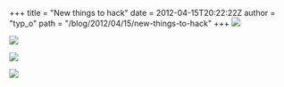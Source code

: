 +++
title = "New things to hack"
date = 2012-04-15T20:22:22Z
author = "typ_o"
path = "/blog/2012/04/15/new-things-to-hack"
+++
![](https://flipdot.org/blog/uploads/fd_spende03.jpg)  
  
![](https://flipdot.org/blog/uploads/fd_spende01.jpg)  
  
![](https://flipdot.org/blog/uploads/fd_spende00.jpg)  
  
![](https://flipdot.org/blog/uploads/fd_spende02.jpg)
